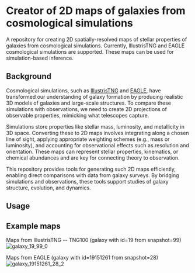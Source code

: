 # Creator of 2D maps of galaxies from cosmological simulations 
A repository for creating 2D spatially-resolved maps of stellar properties of galaxies from cosmological simulations. 
Currently, IllustrisTNG and EAGLE cosmological simulations are supported. 
These maps can be used for simulation-based inference.

## Background
Cosmological simulations, such as [IllustrisTNG](https://www.tng-project.org/) and [EAGLE](https://eagle.strw.leidenuniv.nl/wordpress/), have transformed our understanding of galaxy formation by producing realistic 3D models of galaxies and large-scale structures. To compare these simulations with observations, we need to create 2D projections of observable properties, mimicking what telescopes capture.

Simulations store properties like stellar mass, luminosity, and metallicity in 3D space. Converting these to 2D maps involves integrating along a chosen line of sight, applying appropriate weighting schemes (e.g., mass or luminosity), and accounting for observational effects such as resolution and orientation. These maps can represent stellar properties, kinematics, or chemical abundances and are key for connecting theory to observation.

This repository provides tools for generating such 2D maps efficiently, enabling direct comparisons with data from galaxy surveys. By bridging simulations and observations, these tools support studies of galaxy structure, evolution, and dynamics.

## Usage


## Example maps
Maps from IllustrisTNG -- TNG100 (galaxy with id=19 from snapshot=99)
![galaxy_19_99_0](https://github.com/user-attachments/assets/382e954b-9f3f-468d-8bb7-0171046aad8b)

Maps from EAGLE (galaxy with id=19151261 from snapshot=28)
![galaxy_19151261_28_2](https://github.com/user-attachments/assets/6afb574c-fe34-492d-890d-57c5a79bedcf)


